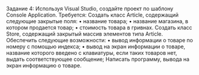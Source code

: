 Задание 4:
    Используя Visual Studio, создайте проект по шаблону Console Application.
    Требуется:
    Создать класс Article, содержащий следующие закрытые поля:
    • название товара;
    • название магазина, в котором продается товар;
    • стоимость товара в гривнах.
    Создать класс Store, содержащий закрытый массив элементов типа Article.
    Обеспечить следующие возможности:
    • вывод информации о товаре по номеру с помощью индекса;
    • вывод на экран информации о товаре, название которого введено с клавиатуры, если таких товаров
    нет, выдать соответствующее сообщение;
    Написать программу, вывода на экран информацию о товаре.
